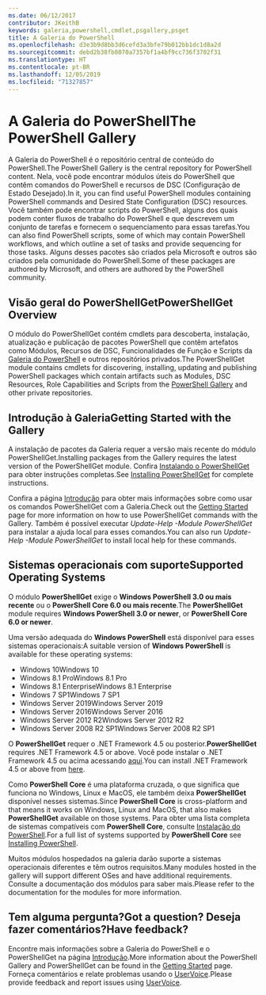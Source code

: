 ```yaml
---
ms.date: 06/12/2017
contributor: JKeithB
keywords: galeria,powershell,cmdlet,psgallery,psget
title: A Galeria do PowerShell
ms.openlocfilehash: d3e3b9d8bb3d6cefd3a3bfe79b012bb1dc1d8a2d
ms.sourcegitcommit: debd2b38fb8070a7357bf1a4bf9cc736f3702f31
ms.translationtype: HT
ms.contentlocale: pt-BR
ms.lasthandoff: 12/05/2019
ms.locfileid: "71327857"
---
```

# <a name="the-powershell-gallery"></a><span data-ttu-id="e5f7e-103">A Galeria do PowerShell</span><span class="sxs-lookup"><span data-stu-id="e5f7e-103">The PowerShell Gallery</span></span>

<span data-ttu-id="e5f7e-104">A Galeria do PowerShell é o repositório central de conteúdo do PowerShell.</span><span class="sxs-lookup"><span data-stu-id="e5f7e-104">The PowerShell Gallery is the central repository for PowerShell content.</span></span> <span data-ttu-id="e5f7e-105">Nela, você pode encontrar módulos úteis do PowerShell que contêm comandos do PowerShell e recursos de DSC (Configuração de Estado Desejado).</span><span class="sxs-lookup"><span data-stu-id="e5f7e-105">In it, you can find useful PowerShell modules containing PowerShell commands and Desired State Configuration (DSC) resources.</span></span>
<span data-ttu-id="e5f7e-106">Você também pode encontrar scripts do PowerShell, alguns dos quais podem conter fluxos de trabalho do PowerShell e que descrevem um conjunto de tarefas e fornecem o sequenciamento para essas tarefas.</span><span class="sxs-lookup"><span data-stu-id="e5f7e-106">You can also find PowerShell scripts, some of which may contain PowerShell workflows, and which outline a set of tasks and provide sequencing for those tasks.</span></span> <span data-ttu-id="e5f7e-107">Alguns desses pacotes são criados pela Microsoft e outros são criados pela comunidade do PowerShell.</span><span class="sxs-lookup"><span data-stu-id="e5f7e-107">Some of these packages are authored by Microsoft, and others are authored by the PowerShell community.</span></span>

## <a name="powershellget-overview"></a><span data-ttu-id="e5f7e-108">Visão geral do PowerShellGet</span><span class="sxs-lookup"><span data-stu-id="e5f7e-108">PowerShellGet Overview</span></span>

<span data-ttu-id="e5f7e-109">O módulo do PowerShellGet contém cmdlets para descoberta, instalação, atualização e publicação de pacotes PowerShell que contêm artefatos como Módulos, Recursos de DSC, Funcionalidades de Função e Scripts da [Galeria do PowerShell](https://www.PowerShellGallery.com) e outros repositórios privados.</span><span class="sxs-lookup"><span data-stu-id="e5f7e-109">The PowerShellGet module contains cmdlets for discovering, installing, updating and publishing PowerShell packages which contain artifacts such as Modules, DSC Resources, Role Capabilities and Scripts from the [PowerShell Gallery](https://www.PowerShellGallery.com) and other private repositories.</span></span>

## <a name="getting-started-with-the-gallery"></a><span data-ttu-id="e5f7e-110">Introdução à Galeria</span><span class="sxs-lookup"><span data-stu-id="e5f7e-110">Getting Started with the Gallery</span></span>

<span data-ttu-id="e5f7e-111">A instalação de pacotes da Galeria requer a versão mais recente do módulo PowerShellGet.</span><span class="sxs-lookup"><span data-stu-id="e5f7e-111">Installing packages from the Gallery requires the latest version of the PowerShellGet module.</span></span>
<span data-ttu-id="e5f7e-112">Confira [Instalando o PowerShellGet](installing-psget.md) para obter instruções completas.</span><span class="sxs-lookup"><span data-stu-id="e5f7e-112">See [Installing PowerShellGet](installing-psget.md) for complete instructions.</span></span>

<span data-ttu-id="e5f7e-113">Confira a página [Introdução](getting-started.md) para obter mais informações sobre como usar os comandos PowerShellGet com a Galeria.</span><span class="sxs-lookup"><span data-stu-id="e5f7e-113">Check out the [Getting Started](getting-started.md) page for more information on how to use PowerShellGet commands with the Gallery.</span></span> <span data-ttu-id="e5f7e-114">Também é possível executar *Update-Help -Module PowerShellGet* para instalar a ajuda local para esses comandos.</span><span class="sxs-lookup"><span data-stu-id="e5f7e-114">You can also run *Update-Help -Module PowerShellGet* to install local help for these commands.</span></span>

## <a name="supported-operating-systems"></a><span data-ttu-id="e5f7e-115">Sistemas operacionais com suporte</span><span class="sxs-lookup"><span data-stu-id="e5f7e-115">Supported Operating Systems</span></span>

<span data-ttu-id="e5f7e-116">O módulo **PowerShellGet** exige o **Windows PowerShell 3.0 ou mais recente** ou o **PowerShell Core 6.0 ou mais recente**.</span><span class="sxs-lookup"><span data-stu-id="e5f7e-116">The **PowerShellGet** module requires **Windows PowerShell 3.0 or newer**, or **PowerShell Core 6.0 or newer**.</span></span>

<span data-ttu-id="e5f7e-117">Uma versão adequada do **Windows PowerShell** está disponível para esses sistemas operacionais:</span><span class="sxs-lookup"><span data-stu-id="e5f7e-117">A suitable version of **Windows PowerShell** is available for these operating systems:</span></span>

- <span data-ttu-id="e5f7e-118">Windows 10</span><span class="sxs-lookup"><span data-stu-id="e5f7e-118">Windows 10</span></span>
- <span data-ttu-id="e5f7e-119">Windows 8.1 Pro</span><span class="sxs-lookup"><span data-stu-id="e5f7e-119">Windows 8.1 Pro</span></span>
- <span data-ttu-id="e5f7e-120">Windows 8.1 Enterprise</span><span class="sxs-lookup"><span data-stu-id="e5f7e-120">Windows 8.1 Enterprise</span></span>
- <span data-ttu-id="e5f7e-121">Windows 7 SP1</span><span class="sxs-lookup"><span data-stu-id="e5f7e-121">Windows 7 SP1</span></span>
- <span data-ttu-id="e5f7e-122">Windows Server 2019</span><span class="sxs-lookup"><span data-stu-id="e5f7e-122">Windows Server 2019</span></span>
- <span data-ttu-id="e5f7e-123">Windows Server 2016</span><span class="sxs-lookup"><span data-stu-id="e5f7e-123">Windows Server 2016</span></span>
- <span data-ttu-id="e5f7e-124">Windows Server 2012 R2</span><span class="sxs-lookup"><span data-stu-id="e5f7e-124">Windows Server 2012 R2</span></span>
- <span data-ttu-id="e5f7e-125">Windows Server 2008 R2 SP1</span><span class="sxs-lookup"><span data-stu-id="e5f7e-125">Windows Server 2008 R2 SP1</span></span>

<span data-ttu-id="e5f7e-126">O **PowerShellGet** requer o .NET Framework 4.5 ou posterior.</span><span class="sxs-lookup"><span data-stu-id="e5f7e-126">**PowerShellGet** requires .NET Framework 4.5 or above.</span></span> <span data-ttu-id="e5f7e-127">Você pode instalar o .NET Framework 4.5 ou acima acessando [aqui](https://msdn.microsoft.com/library/5a4x27ek.aspx).</span><span class="sxs-lookup"><span data-stu-id="e5f7e-127">You can install .NET Framework 4.5 or above from [here](https://msdn.microsoft.com/library/5a4x27ek.aspx).</span></span>

<span data-ttu-id="e5f7e-128">Como **PowerShell Core** é uma plataforma cruzada, o que significa que funciona no Windows, Linux e MacOS, ele também deixa **PowerShellGet** disponível nesses sistemas.</span><span class="sxs-lookup"><span data-stu-id="e5f7e-128">Since **PowerShell Core** is cross-platform and that means it works on Windows, Linux and MacOS, that also makes **PowerShellGet** available on those systems.</span></span> <span data-ttu-id="e5f7e-129">Para obter uma lista completa de sistemas compatíveis com **PowerShell Core**, consulte [Instalação do PowerShell](/powershell/scripting/setup/installing-powershell).</span><span class="sxs-lookup"><span data-stu-id="e5f7e-129">For a full list of systems supported by **PowerShell Core** see [Installing PowerShell](/powershell/scripting/setup/installing-powershell).</span></span>

<span data-ttu-id="e5f7e-130">Muitos módulos hospedados na galeria darão suporte a sistemas operacionais diferentes e têm outros requisitos.</span><span class="sxs-lookup"><span data-stu-id="e5f7e-130">Many modules hosted in the gallery will support different OSes and have additional requirements.</span></span> <span data-ttu-id="e5f7e-131">Consulte a documentação dos módulos para saber mais.</span><span class="sxs-lookup"><span data-stu-id="e5f7e-131">Please refer to the documentation for the modules for more information.</span></span>

## <a name="got-a-question-have-feedback"></a><span data-ttu-id="e5f7e-132">Tem alguma pergunta?</span><span class="sxs-lookup"><span data-stu-id="e5f7e-132">Got a question?</span></span> <span data-ttu-id="e5f7e-133">Deseja fazer comentários?</span><span class="sxs-lookup"><span data-stu-id="e5f7e-133">Have feedback?</span></span>

<span data-ttu-id="e5f7e-134">Encontre mais informações sobre a Galeria do PowerShell e o PowerShellGet na página [Introdução](getting-started.md).</span><span class="sxs-lookup"><span data-stu-id="e5f7e-134">More information about the PowerShell Gallery and PowerShellGet can be found in the [Getting Started](getting-started.md) page.</span></span> <span data-ttu-id="e5f7e-135">Forneça comentários e relate problemas usando o [UserVoice](http://windowsserver.uservoice.com/forums/301869-powershell).</span><span class="sxs-lookup"><span data-stu-id="e5f7e-135">Please provide feedback and report issues using [UserVoice](http://windowsserver.uservoice.com/forums/301869-powershell).</span></span>
